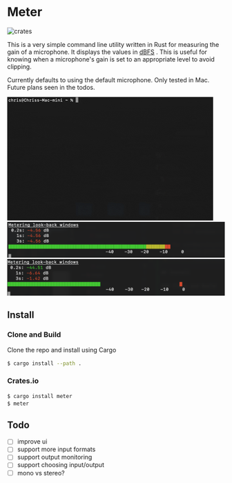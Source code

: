 # Meter
![crates](https://img.shields.io/crates/v/meter)

This is a very simple command line utility written in Rust for measuring the gain of a microphone. It displays the
values in
[dBFS](https://en.wikipedia.org/wiki/DBFS#:~:text=Decibels%20relative%20to%20full%20scale,relative%20to%20overload%20(dBO).)
. This is useful for knowing when a microphone's gain is set to an appropriate level to avoid clipping.

Currently defaults to using the default microphone. Only tested in Mac. Future plans seen in the todos.

![example](media/level-meter.gif)
![example](media/example.png)
![example](media/example_2.png)

## Install

### Clone and Build

Clone the repo and install using Cargo

```bash
$ cargo install --path .
```

### Crates.io

```bash
$ cargo install meter
$ meter
```


## Todo

- [ ] improve ui
- [ ] support more input formats
- [ ] support output monitoring
- [ ] support choosing input/output
- [ ] mono vs stereo?
